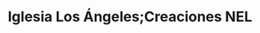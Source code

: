 ---
title: "Iglesia Los Ángeles;Creaciones NEL"
url: /canas/iglesia-los-angeles-creaciones-nel/
shop: artesanía
---